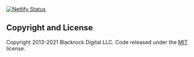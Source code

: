 [![Netlify Status](https://api.netlify.com/api/v1/badges/b5892004-05be-4a25-94bf-7358cc2f45f0/deploy-status)](https://app.netlify.com/sites/kind-swirles-51a7be/deploys)

## Copyright and License

Copyright 2013-2021 Blackrock Digital LLC. Code released under the [MIT](https://github.com/BlackrockDigital/startbootstrap-resume/blob/gh-pages/LICENSE) license.

